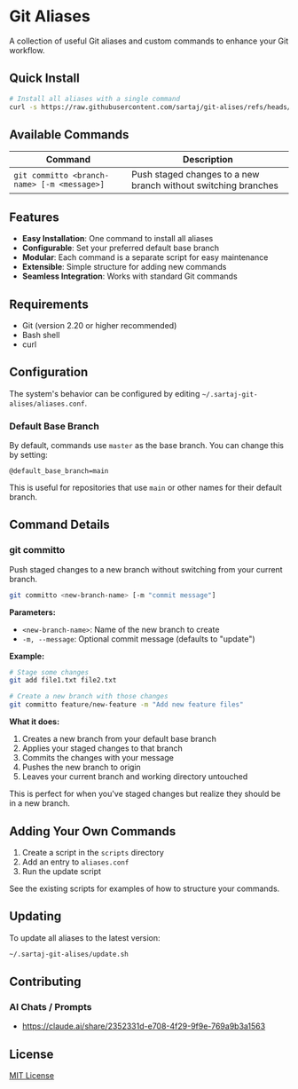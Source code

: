 # Git Aliases

A collection of useful Git aliases and custom commands to enhance your Git workflow.

## Quick Install

```bash
# Install all aliases with a single command
curl -s https://raw.githubusercontent.com/sartaj/git-alises/refs/heads/main/install-all.sh | bash
```

## Available Commands

| Command                                     | Description                                                    |
| ------------------------------------------- | -------------------------------------------------------------- |
| `git committo <branch-name> [-m <message>]` | Push staged changes to a new branch without switching branches |

## Features

- **Easy Installation**: One command to install all aliases
- **Configurable**: Set your preferred default base branch
- **Modular**: Each command is a separate script for easy maintenance
- **Extensible**: Simple structure for adding new commands
- **Seamless Integration**: Works with standard Git commands

## Requirements

- Git (version 2.20 or higher recommended)
- Bash shell
- curl

## Configuration

The system's behavior can be configured by editing `~/.sartaj-git-alises/aliases.conf`.

### Default Base Branch

By default, commands use `master` as the base branch. You can change this by setting:

```
@default_base_branch=main
```

This is useful for repositories that use `main` or other names for their default branch.

## Command Details

### git committo

Push staged changes to a new branch without switching from your current branch.

```bash
git committo <new-branch-name> [-m "commit message"]
```

**Parameters:**

- `<new-branch-name>`: Name of the new branch to create
- `-m, --message`: Optional commit message (defaults to "update")

**Example:**

```bash
# Stage some changes
git add file1.txt file2.txt

# Create a new branch with those changes
git committo feature/new-feature -m "Add new feature files"
```

**What it does:**

1. Creates a new branch from your default base branch
2. Applies your staged changes to that branch
3. Commits the changes with your message
4. Pushes the new branch to origin
5. Leaves your current branch and working directory untouched

This is perfect for when you've staged changes but realize they should be in a new branch.

## Adding Your Own Commands

1. Create a script in the `scripts` directory
2. Add an entry to `aliases.conf`
3. Run the update script

See the existing scripts for examples of how to structure your commands.

## Updating

To update all aliases to the latest version:

```bash
~/.sartaj-git-alises/update.sh
```

## Contributing

### AI Chats / Prompts

- https://claude.ai/share/2352331d-e708-4f29-9f9e-769a9b3a1563

## License

[MIT License](LICENSE)
